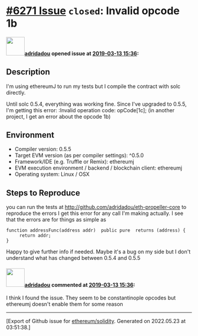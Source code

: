 # [\#6271 Issue](https://github.com/ethereum/solidity/issues/6271) `closed`: Invalid opcode 1b

#### <img src="https://avatars.githubusercontent.com/u/381065?u=585f25e91bab7dc4974e01070d91a13cbfeab251&v=4" width="50">[adridadou](https://github.com/adridadou) opened issue at [2019-03-13 15:36](https://github.com/ethereum/solidity/issues/6271):

## Description
I'm using ethereumJ to run my tests but I compile the contract with solc directly.

Until solc 0.5.4, everything was working fine. Since I've upgraded to 0.5.5, I'm getting this error:
:Invalid operation code: opCode[1c]; (in another project, I get an error about the opcode 1b)

## Environment

- Compiler version: 0.5.5
- Target EVM version (as per compiler settings): ^0.5.0
- Framework/IDE (e.g. Truffle or Remix): ethereumj
- EVM execution environment / backend / blockchain client: ethereumj
- Operating system: Linux / OSX

## Steps to Reproduce
you can run the tests at http://github.com/adridadou/eth-propeller-core to reproduce the errors
I get this error for any call I'm making actually. I see that the errors are for things as simple as 
```
function addressFunc(address addr)  public pure  returns (address) {
     return addr;
}
```

Happy to give further info if needed. Maybe it's a bug on my side but I don't understand what has changed between 0.5.4 and 0.5.5

#### <img src="https://avatars.githubusercontent.com/u/381065?u=585f25e91bab7dc4974e01070d91a13cbfeab251&v=4" width="50">[adridadou](https://github.com/adridadou) commented at [2019-03-13 15:36](https://github.com/ethereum/solidity/issues/6271#issuecomment-472480098):

I think I found the issue. They seem to be constantinople opcodes but ethereumj doesn't enable them for some reason


-------------------------------------------------------------------------------



[Export of Github issue for [ethereum/solidity](https://github.com/ethereum/solidity). Generated on 2022.05.23 at 03:51:38.]
